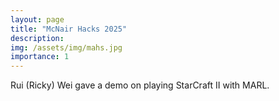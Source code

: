 ```yaml
---
layout: page
title: "McNair Hacks 2025"
description:
img: /assets/img/mahs.jpg
importance: 1
---
```


<!-- #### **McNair Academic High School** -->
<img class="img-fluid rounded mx-auto d-block" src="{{ '/assets/img/mahs-ricky.jpg' | relative_url }}" alt="" />
<div class="caption">Rui (Ricky) Wei gave a demo on playing StarCraft II with MARL.</div>


<img class="img-fluid rounded mx-auto d-block" src="{{ '/assets/img/StarCraft-03.33.44.01.2025-02-25-15_35_57.gif' | relative_url }}" alt="" />


<!-- #### **Sponsors** -->
<!-- 
<div class="container">
    <div class="row">
        <div class="col-lg-6 mt-6 mb-4 mt-md-6">
            <div class="row">
                <div class="col-sm-4 col-md-3 col-lg-4 col-4 mt-2 mt-md-2">
                    <img class="img-fluid" src="/assets/img/StarCraft-03.33.44.01.2025-02-25-15_35_57.gif" width="130px" alt="" title=""/>
                </div>
                <div class="col-sm-4 col-md-3 col-lg-4 col-4 mt-2 mt-md-2 d-flex align-items-center">
                  <img class="img-fluid" src="/assets/img/ibm.svg" width="130px" alt="" title=""/>
                </div>
            </div>
        </div>        
    </div>
</div> -->

